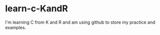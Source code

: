 # learn-c-KandR
I'm learning C from K and R and am using github to store my practice and examples. 
